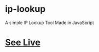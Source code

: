 # ip-lookup
A simple IP Lookup Tool Made in JavaScript 

# [See Live](https://nishantshah977.github.io/ip-lookup/)
